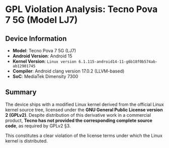 # GPL Violation Analysis: Tecno Pova 7 5G (Model LJ7)

## Device Information
- **Model**: Tecno Pova 7 5G (LJ7)  
- **Android Version**: Android 15  
- **Kernel Version**: `Linux version 6.1.115-android14-11-g6b18f0b574ab-ab12901745`  
- **Compiler**: Android clang version 17.0.2 (LLVM-based)  
- **SoC**: MediaTek Dimensity 7300

## Summary
The device ships with a modified Linux kernel derived from the official Linux kernel source tree, licensed under the **GNU General Public License version 2 (GPLv2)**. Despite distribution of this derivative work in a commercial product, **Tecno has not provided the corresponding complete source code**, as required by GPLv2 §3.

This constitutes a clear violation of the license terms under which the Linux kernel is distributed.
